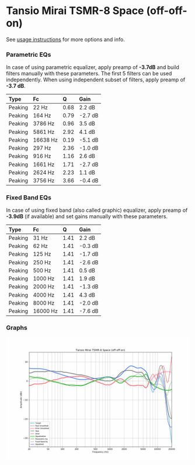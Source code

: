 # Tansio Mirai TSMR-8 Space (off-off-on)
See [usage instructions](https://github.com/jaakkopasanen/AutoEq#usage) for more options and info.

### Parametric EQs
In case of using parametric equalizer, apply preamp of **-3.7dB** and build filters manually
with these parameters. The first 5 filters can be used independently.
When using independent subset of filters, apply preamp of **-3.7 dB**.

| Type    | Fc       |    Q | Gain    |
|:--------|:---------|:-----|:--------|
| Peaking | 22 Hz    | 0.68 | 2.2 dB  |
| Peaking | 164 Hz   | 0.79 | -2.7 dB |
| Peaking | 3786 Hz  | 0.96 | 3.5 dB  |
| Peaking | 5861 Hz  | 2.92 | 4.1 dB  |
| Peaking | 16638 Hz | 0.19 | -5.1 dB |
| Peaking | 297 Hz   | 2.36 | -1.0 dB |
| Peaking | 916 Hz   | 1.16 | 2.6 dB  |
| Peaking | 1661 Hz  | 1.71 | -2.7 dB |
| Peaking | 2624 Hz  | 2.23 | 1.1 dB  |
| Peaking | 3756 Hz  | 3.66 | -0.4 dB |

### Fixed Band EQs
In case of using fixed band (also called graphic) equalizer, apply preamp of **-3.9dB**
(if available) and set gains manually with these parameters.

| Type    | Fc       |    Q | Gain    |
|:--------|:---------|:-----|:--------|
| Peaking | 31 Hz    | 1.41 | 2.2 dB  |
| Peaking | 62 Hz    | 1.41 | -0.3 dB |
| Peaking | 125 Hz   | 1.41 | -1.7 dB |
| Peaking | 250 Hz   | 1.41 | -2.6 dB |
| Peaking | 500 Hz   | 1.41 | 0.5 dB  |
| Peaking | 1000 Hz  | 1.41 | 1.9 dB  |
| Peaking | 2000 Hz  | 1.41 | -1.3 dB |
| Peaking | 4000 Hz  | 1.41 | 4.3 dB  |
| Peaking | 8000 Hz  | 1.41 | -2.0 dB |
| Peaking | 16000 Hz | 1.41 | -7.6 dB |

### Graphs
![](./Tansio%20Mirai%20TSMR-8%20Space%20(off-off-on).png)